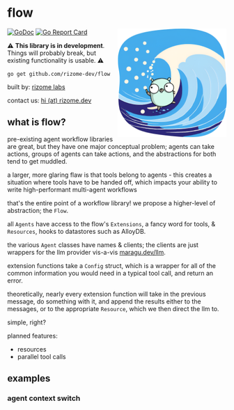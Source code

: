 # flow

<img src="/logo.png" alt="flow - rizome labs" width="250" align="right">

[![GoDoc](https://pkg.go.dev/badge/github.com/rizome-dev/flow)](https://pkg.go.dev/github.com/rizome-dev/flow)
[![Go Report Card](https://goreportcard.com/badge/github.com/rizome-dev/flow)](https://goreportcard.com/report/github.com/rizome-dev/flow)

⚠️ **This library is in development**. Things will probably break, but existing functionality is usable. ⚠️

```shell
go get github.com/rizome-dev/flow
```

built by: [rizome labs](https://rizome.dev)

contact us: [hi (at) rizome.dev](mailto:hi@rizome.dev)

## what is flow?

pre-existing agent workflow libraries are great, but they have one major conceptual problem; agents can take actions, groups of agents can take actions, and the abstractions for both tend to get muddled.

a larger, more glaring flaw is that tools belong to agents - this creates a situation where tools have to be handed off, which impacts your ability to write high-performant multi-agent workflows

that's the entire point of a workflow library! we propose a higher-level of abstraction; the `Flow`.

all `Agents` have access to the flow's `Extensions`, a fancy word for tools, & `Resources`, hooks to datastores such as AlloyDB.

the various `Agent` classes have names & clients; the clients are just wrappers for the llm provider vis-a-vis [maragu.dev/llm](https://maragu.dev/llm).

extension functions take a `Config` struct, which is a wrapper for all of the common information you would need in a typical tool call, and return an error.

theoretically, nearly every extension function will take in the previous message, do something with it, and append the results either to the messages, or to the appropriate `Resource`, which we then direct the llm to.

simple, right?

planned features:
- resources
- parallel tool calls

## examples
### agent context switch
